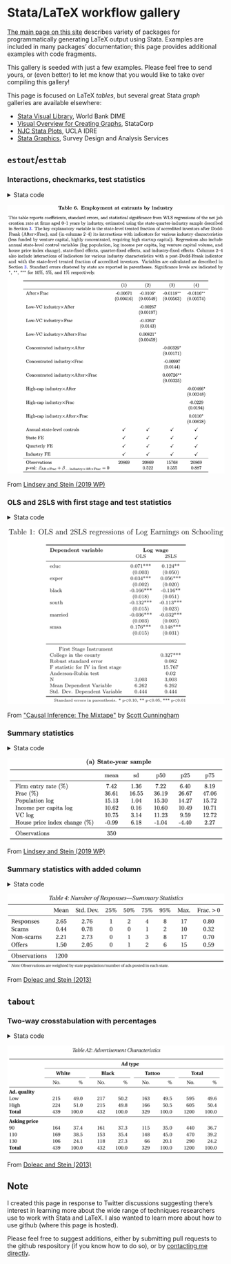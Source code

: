 # Stata/LaTeX workflow gallery

[The main page on this site](../) describes variety of packages for programmatically generating LaTeX output using Stata. Examples are included in many packages’ documentation; this page provides additional examples with code fragments.

This gallery is seeded with just a few examples. Please feel free to send yours, or (even better) to let me know that you would like to take over compiling this gallery!



This page is focused on LaTeX *tables*, but several great Stata *graph* galleries are available elsewhere:
- [Stata Visual Library](https://worldbank.github.io/Stata-IE-Visual-Library/), World Bank DIME
- [Visual Overview for Creating Graphs](https://www.stata.com/support/faqs/graphics/gph/stata-graphs/), StataCorp
- [NJC Stata Plots](https://stats.idre.ucla.edu/stata/faq/graph/njc-stata-plots/), UCLA IDRE
- [Stata Graphics](https://www.surveydesign.com.au/tipsgraphs.html), Survey Design and Analysis Services


## `estout`/`esttab`

### Interactions, checkmarks, test statistics

<details>
<summary>Stata code</summary>

~~~
eststo  clear
eststo: areg empend_normsqi               after##c.frac lnpop lnpercap lnvc chHPI i.yq i.industry [weight=pa]  if ${SAMPLEIF} & age_buckets == 1, absorb(state) cluster(state)

eststo: areg empend_normsqi  lowsectorvc##after##c.frac lnpop lnpercap lnvc chHPI i.yq i.industry [weight=pa]  if ${SAMPLEIF} & age_buckets == 1, absorb(state) cluster(state)
test 1.after#c.frac + 1.lowsectorvc#1.after#c.frac = 0
estadd scalar sum_afterfrac_p = r(p)

eststo: areg empend_normsqi    empconc50##after##c.frac lnpop lnpercap lnvc chHPI i.yq i.industry [weight=pa]  if ${SAMPLEIF} & age_buckets == 1, absorb(state) cluster(state)
test 1.after#c.frac + 1.empconc50#1.after#c.frac = 0
estadd scalar sum_afterfrac_p = r(p)

eststo: areg empend_normsqi      highcap##after##c.frac lnpop lnpercap lnvc chHPI i.yq i.industry [weight=pa]  if ${SAMPLEIF} & age_buckets == 1, absorb(state) cluster(state)
test 1.after#c.frac + 1.highcap#1.after#c.frac = 0
estadd scalar sum_afterfrac_p = r(p)


esttab using "${OUTPATH}emp_entrants_industry", ///
nomtitles booktabs replace ///
order(1.after#c.frac ///
	1.lowsectorvc#1.after  1.lowsectorvc#c.frac 1.lowsectorvc#1.after#c.frac ///
	1.empconc50#1.after  1.empconc50#c.frac 1.empconc50#1.after#c.frac ///
	1.highcap#1.after  1.highcap#c.frac 1.highcap#1.after#c.frac ///
	lnpop lnpercap lnvc chHPI) ///
drop(frac 1.after  1.empconc50 1.lowsectorvc 1.highcap) ///
indicate("Annual state-level controls = lnpop lnpercap lnvc chHPI"   "State FE = _cons" "Quarterly FE = *.yq" "Industry FE = *.industry", labels("\checkmark" "")) ///
stats(N sum_afterfrac_p, labels("Observations" "\$p\$-val: \$\beta_{\text{Aft}\times\text{Frac}} + \beta_{\text{\ldots industry}\times\text{Aft}\times\text{Frac}} = 0 \$")) ///
label nobaselevels interaction("\$\times\$") substitute("=1" "") nonotes se star(* 0.10 ** 0.05 *** 0.01)
~~~

</details>

![Table 6 from Lindsey and Stein (2019 WP)](images/lindseystein_t6.png "Sample table")

From [Lindsey and Stein (2019 WP)](https://papers.ssrn.com/sol3/papers.cfm?abstract_id=2939994)





### OLS and 2SLS with first stage and test statistics

<details>
<summary>Stata code</summary>

~~~
* This file will estimate the returns to college education using the "college in the county" instrumental variable
* which instruments for college attendance with whether there is a 2 or 4 year college near the respondent of the NLS.
* You will first need to install estout (ssc install estout), and you will need to pull the card data from my Mixtape
* in the cloud.  

use "https://storage.googleapis.com/causal-inference-mixtape.appspot.com/card", replace

cap n tempvar tempsample
cap n local specname=`specname'+1
reg  lwage  educ  exper black south married   smsa
cap n estadd ysumm
cap n estimates store ols_`specname'

cap n local specname=`specname'+1
reg educ nearc4 exper black south married   smsa
cap n local biv = _b[nearc4]
cap n local seiv = _se[nearc4]
cap n unab ivs: nearc4
cap n local xlist: colnames e(b)
cap n local ivs: list ivs & xlist
cap n test `ivs'
cap n local F_iv=r(F)
cap n local specname=`specname'+1

cap n ivregress 2sls lwage (educ=nearc4) exper black south married   smsa, first
cap n estadd ysumm
cap n estadd scalar biv  = `biv'
cap n estadd scalar seiv = `seiv'
cap n estadd scalar F_iv = `F_iv'
cap n rivtest
n return list
cap n local ar_chi2=r(ar_chi2)
cap n local ar_p=r(ar_p)
cap n estadd scalar ar_chi2 = `ar_chi2'
cap n estadd scalar ar_p = `ar_p'
cap n estimates store tsls_`specname'

#delimit ;
	cap n estout * using ./card.tex,
		style(tex) label notype
		cells((b(star fmt(%9.3f))) (se(fmt(%9.3f)par))) 		
		stats(biv seiv F_iv ar_p N ymean ysd, star(biv)
		labels("College in the county" "Robust standard error " "F statistic for IV in first stage" "Anderson-Rubin test" "N" "Mean Dependent Variable" "Std. Dev. Dependent Variable")
			fmt(3 3 3 2 %9.0fc 3 3))
		keep(educ exper black south married smsa) replace noabbrev starlevels(* 0.10 ** 0.05 *** 0.01)
		title(OLS and 2SLS regressions of Log Earnings on Schooling)   
		collabels(none) eqlabels(none) mlabels(none) mgroups(none)
		prehead("\begin{table}[htbp]\centering" "\scriptsize" "\caption{@title}" "\label{2sls_1}" "\begin{center}" "\begin{threeparttable}" "\begin{tabular}{l*{@E}{c}}"
"\toprule"
"\multicolumn{1}{l}{\textbf{Dependent variable}}&"
"\multicolumn{2}{c}{\textbf{Log wage}}\\"
"\multicolumn{1}{c}{}&"
"\multicolumn{1}{c}{OLS}&"
"\multicolumn{1}{c}{2SLS}\\")
		posthead("\midrule")
		prefoot("\\" "\midrule" "\multicolumn{1}{c}{First Stage Instrument}\\")  
		postfoot("\bottomrule" "\end{tabular}" "\begin{tablenotes}" "\tiny" "\item Standard errors in parenthesis. * p$<$0.10, ** p$<$0.05, *** p$<$0.01" "\end{tablenotes}" \end{threeparttable} \end{center} \end{table});
#delimit cr
~~~

</details>

![Table from Cunningham Mixtape](images/cunningham_t1.png "Sample table")

From ["Causal Inference: The Mixtape"](http://scunning.com/mixtape.html) by [Scott Cunningham](http://scunning.com/)







### Summary statistics

<details>
<summary>Stata code</summary>

~~~
gen t_entry_norm1 = entry_norm1 * 100
label var t_entry_norm1	"Firm entry rate (\%)"

gen t_frac = frac * 100
label var t_frac	"Frac (\%)"

gen t_chHPI = chHPI * 100
label var t_chHPI	"House price index change (\%)"

eststo clear
eststo: quietly estpost summarize	t_entry_norm1 ///
									t_frac lnpop lnpercap lnvc t_chHPI ///
								if ${SAMPLEIF} & (age_buckets == 1) & (pa > 0), detail

esttab using "${OUTPATH}summstat_bds_sy.tex", replace ///
	cells("mean(fmt(2)) sd(fmt(2)) p50(fmt(2)) p25(fmt(2)) p75(fmt(2))") label booktab nonumber nomtitles
eststo clear
~~~

</details>

![Table 2a from Lindsey and Stein (2019 WP)](images/lindseystein_t2a.png "Sample table")

From [Lindsey and Stein (2019 WP)](https://papers.ssrn.com/sol3/papers.cfm?abstract_id=2939994)





### Summary statistics with added column

<details>
<summary>Stata code</summary>

~~~
label var responses		"Responses"
label var scams			"Scams"
label var nonscams		"Non-scams"
label var offers		"Offers"


estpost tabstat anyresponse anyscam anynonscam anyoffer [aw = stateweight], statistics(mean) columns(statistics)
matrix anys = e(mean)
matrix colnames anys = responses scams nonscams offers	// Get column in same rows as responses scams nonscams offers
matrix rownames anys = anys

eststo clear
estpost tabstat responses scams nonscams offers [aw = stateweight], statistics(mean sd p25 p50 p75 p95 max count) columns(statistics)

estadd matrix anys

esttab using "${OUTPATH}numberresponsesw.tex", ///
	cells("mean(fmt(a2) label(Mean)) sd(fmt(a2) label(Std.\ Dev.)) p25(fmt(a2) label(25\%)) p50(fmt(a2) label(50\%)) p75(fmt(a2) label(75\%))  p95(fmt(a2) label(95\%)) max(fmt(a2) label(Max.)) anys(fmt(a2) label(Frac.\ $>0$))") ///
	nostar nonumbers nomtitle label booktabs width(38em) replace
~~~

</details>

![Table 4 from Doleac and Stein (2013)](images/doleacstein_t4.png "Sample table")

From [Doleac and Stein (2013)](http://onlinelibrary.wiley.com/doi/10.1111/ecoj.12082/abstract)




## `tabout`


### Two-way crosstabulation with percentages

<details>
<summary>Stata code</summary>

~~~
global ADCHARS			"highquality price"
label var highquality "Ad.\ quality"

tabout ${ADCHARS} type using ${OUTPATH}adchars.tex, c(freq col) f(0 1) ///
	cl1(2-11) cl2(2-3 4-5 6-7 8-9 10-11) topstr(Advertisement Characteristics\label{tab:adchars}|\textwidth) ///
	replace style(tex) bt font(bold) topf(top.tex) botf(bot.tex)
~~~

</details>

![Table A2 from Doleac and Stein (2013)](images/doleacstein_ta2.png "Sample table")

From [Doleac and Stein (2013)](http://onlinelibrary.wiley.com/doi/10.1111/ecoj.12082/abstract)



## Note

I created this page in response to Twitter discussions suggesting there’s interest in learning more about the wide range of techniques researchers use to work with Stata and LaTeX. I also wanted to learn more about how to use github (where this page is hosted).

Please feel free to suggest additions, either by submitting pull requests to the github respository (if you know how to do so), or by [contacting me directly](http://lukestein.com/).
